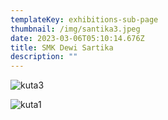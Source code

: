 ```yaml
---
templateKey: exhibitions-sub-page
thumbnail: /img/santika3.jpeg
date: 2023-03-06T05:10:14.676Z
title: SMK Dewi Sartika
description: ""
---
```

![kuta3](/img/santika1.jpeg)

![kuta1](/img/santika2.jpeg)

